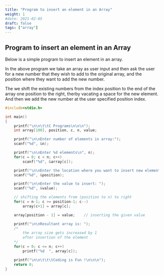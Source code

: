```yaml
---
title: "Program to insert an element in an Array"
weight: 1
#date: 2021-02-05
draft: false
tags: ["array"]
---
```


## Program to insert an element in an Array

Below is a simple program to insert an element in an array.

In the above program we take an array as user input and then ask the user for a new number that they wish to add to the original array, and the position where they want to add the new number.

The we shift the existing numbers from the index position to the end of the array one position to the right, therby vacating a space for the new element. And then we add the new number at the user specified position index.

```c
#include<stdio.h>

int main()
{
    printf("\n\n\t\tC Programs\n\n\n");
    int array[100], position, c, n, value;

    printf("\n\nEnter number of elements in array:");
    scanf("%d", &n);

    printf("\n\nEnter %d elements\n", n);
    for(c = 0; c < n; c++)
        scanf("%d", &array[c]);

    printf("\n\nEnter the location where you want to insert new element:  ");
    scanf("%d", &position);

    printf("\n\nEnter the value to insert: ");
    scanf("%d", &value);

    // shifting the elements from (position to n) to right
    for(c = n-1; c >= position-1; c--)
        array[c+1] = array[c];

    array[position - 1] = value;    // inserting the given value

    printf("\n\nResultant array is: ");
    /*
        the array size gets increased by 1
        after insertion of the element
    */
    for(c = 0; c <= n; c++)
        printf("%d  ", array[c]);

    printf("\n\n\t\t\tCoding is Fun !\n\n\n");
    return 0;
}
```
